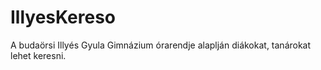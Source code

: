 IllyesKereso
============

A budaörsi Illyés Gyula Gimnázium órarendje alaplján diákokat, tanárokat lehet keresni.
